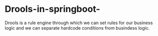 # Drools-in-springboot-

Drools is a rule engine through which we can set rules for our business logic and we can separate hardcode conditions from busindess logic.

